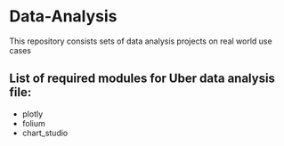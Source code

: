 # Data-Analysis
This repository consists sets of  data analysis projects on real world use cases

## List of required modules for Uber data analysis file:
* plotly
* folium
* chart_studio
  
